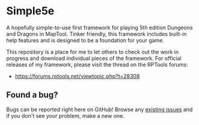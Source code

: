 # Simple5e
A hopefully simple-to-use first framework for playing 5th edition Dungeons and Dragons in MapTool. Tinker friendly, this framework includes built-in help features and is designed to be a foundation for your game.

This repository is a place for me to let others to check out the work in progress and download individual pieces of the framework. For official releases of my framework, please visit the thread on the RPTools forums:
* https://forums.rptools.net/viewtopic.php?t=28308

## Found a bug?
Bugs can be reported right here on GitHub! Browse any [existing issues](https://github.com/melek/simple5e/issues) and if you don't see your problem, make a new one.

